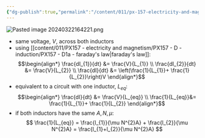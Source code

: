 ```yaml
---
{"dg-publish":true,"permalink":"/content/011/px-157-electricity-and-magnetism/px-157-d-induction/px-157-d3e-inductors-in-parallel/","noteIcon":"1","created":"2025-08-27T13:14:00.386+01:00","updated":"2024-11-26T20:10:58.000+00:00"}
---
```


![Pasted image 20240322164221.png](/img/user/pics/Pasted%20image%2020240322164221.png)
- same voltage, $V$, across both inductors
- using [[content/011/PX157 - electricity and magnetism/PX157 - D - induction/PX157 - D1a - faraday's law\|faraday's law]]:
$$\begin{align*}
		\frac{dI_{1}}{dt} &= \frac{V}{L_{1}} \\
		\frac{dI_{2}}{dt} &= \frac{V}{L_{2}} \\
		\frac{dI}{dt} &= \left(\frac{1}{L_{1}}+ \frac{1}{L_{2}}\right)V
	\end{align*}$$
- equivalent to a circuit with one inductor, $L_{eq}:$
$$\begin{align*}
		\frac{dI}{dt} &= \frac{V}{L_{eq}} \\
		\frac{1}{L_{eq}}&= \frac{1}{L_{1}}+ \frac{1}{L_{2}}
	\end{align*}$$
- if both inductors have the same ${} A,N,\mu:$
$$
\frac{1}{L_{eq}} = \frac{l_{1}}{\mu N^{2}A} + \frac{l_{2}}{\mu N^{2}A} = \frac{l_{1}+l_{2}}{\mu N^{2}A}
$$
